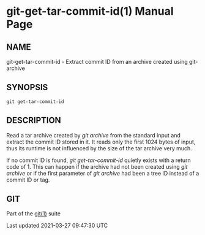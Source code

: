# git-get-tar-commit-id(1) Manual Page

## NAME

git-get-tar-commit-id - Extract commit ID from an archive created using git-archive

## SYNOPSIS

    git get-tar-commit-id

## DESCRIPTION

Read a tar archive created by _git archive_ from the standard input and extract the commit ID stored in it. It reads only the first 1024 bytes of input, thus its runtime is not influenced by the size of the tar archive very much.

If no commit ID is found, _git get-tar-commit-id_ quietly exists with a return code of 1. This can happen if the archive had not been created using _git archive_ or if the first parameter of _git archive_ had been a tree ID instead of a commit ID or tag.

## GIT

Part of the [git(1)](git.html) suite

Last updated 2021-03-27 09:47:30 UTC
